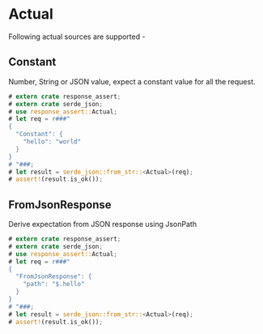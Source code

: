 # Actual
Following actual sources are supported -

## Constant
Number, String or JSON value, expect a constant value for all the request.

```rust
# extern crate response_assert;
# extern crate serde_json;
# use response_assert::Actual;
# let req = r###"
{
  "Constant": {
    "hello": "world"
  }
}
# "###;
# let result = serde_json::from_str::<Actual>(req);
# assert!(result.is_ok());
```

## FromJsonResponse
Derive expectation from JSON response using JsonPath
```rust
# extern crate response_assert;
# extern crate serde_json;
# use response_assert::Actual;
# let req = r###"
{
  "FromJsonResponse": {
    "path": "$.hello"
  }
}
# "###;
# let result = serde_json::from_str::<Actual>(req);
# assert!(result.is_ok());
```